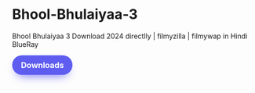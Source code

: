 # Bhool-Bhulaiyaa-3
Bhool Bhulaiyaa 3 Download 2024 directlly | filmyzilla | filmywap in Hindi BlueRay

<style>
.button {
 
  background: #5E5DF0;
  border-radius: 999px;
  box-shadow: #5E5DF0 0 10px 20px -10px;
  box-sizing: border-box;
  color: #FFFFFF;
  cursor: pointer;
  font-family: Inter,Helvetica,"Apple Color Emoji","Segoe UI Emoji",NotoColorEmoji,"Noto Color Emoji","Segoe UI Symbol","Android Emoji",EmojiSymbols,-apple-system,system-ui,"Segoe UI",Roboto,"Helvetica Neue","Noto Sans",sans-serif;
  font-size: 16px;
  font-weight: 700;
  line-height: 24px;
  opacity: 1;
  outline: 0 solid transparent;
  padding: 8px 18px;
  user-select: none;
  -webkit-user-select: none;
  touch-action: manipulation;
  width: fit-content;
  word-break: break-word;
  border: 0;
}
}
</style>

<input type="button" class="button" value="Downloads">

